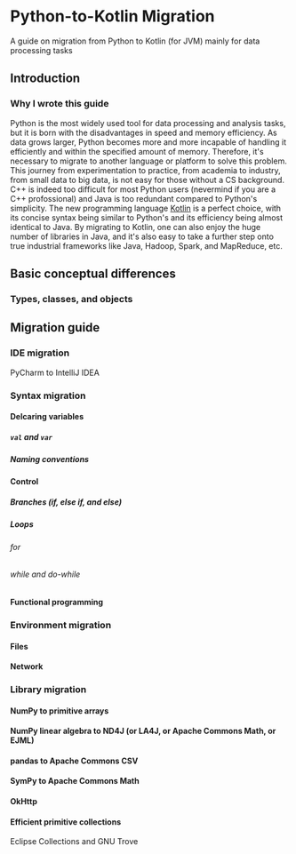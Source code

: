 # Python-to-Kotlin Migration
A guide on migration from Python to Kotlin (for JVM) mainly for data processing tasks
## Introduction
### Why I wrote this guide
Python is the most widely used tool for data processing and analysis tasks, but it is born with the disadvantages in speed and memory efficiency. As data grows larger, Python becomes more and more incapable of handling it efficiently and within the specified amount of memory. Therefore, it's necessary to migrate to another language or platform to solve this problem. This journey from experimentation to practice, from academia to industry, from small data to big data, is not easy for those without a CS background. C++ is indeed too difficult for most Python users (nevermind if you are a C++ profossional) and Java is too redundant compared to Python's simplicity. The new programming language [Kotlin](https://kotlinlang.org/) is a perfect choice, with its concise syntax being similar to Python's and its efficiency being almost identical to Java. By migrating to Kotlin, one can also enjoy the huge number of libraries in Java, and it's also easy to take a further step onto true industrial frameworks like Java, Hadoop, Spark, and MapReduce, etc.
## Basic conceptual differences
### Types, classes, and objects
## Migration guide
### IDE migration
PyCharm to IntelliJ IDEA
### Syntax migration
#### Delcaring variables
##### `val` and `var`
##### Naming conventions
#### Control
##### Branches (if, else if, and else)
##### Loops
###### for
###### while and do-while
#### Functional programming
### Environment migration
#### Files
#### Network
### Library migration
#### NumPy to primitive arrays
#### NumPy linear algebra to ND4J (or LA4J, or Apache Commons Math, or EJML)
#### pandas to Apache Commons CSV
#### SymPy to Apache Commons Math
#### OkHttp
#### Efficient primitive collections
Eclipse Collections and GNU Trove
